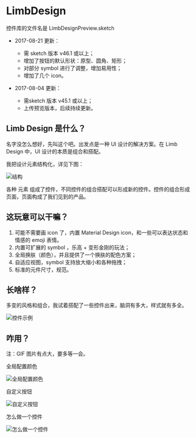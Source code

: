 # LimbDesign

控件库的文件名是 LimbDesignPreview.sketch

- 2017-08-21 更新：
    - 需 sketch 版本 v46.1 或以上；
    - 增加了按钮的默认形状：原型、圆角、矩形；
    - 对部分 symbol 进行了调整，增加易用性；
    - 增加了几个 icon。


- 2017-08-04 更新：
    - 需sketch 版本 v45.1 或以上；
    - 上传预览版本，后续持续更新。

## Limb Design 是什么？

名字没怎么想好，先叫这个吧。出发点是一种 UI 设计的解决方案。在 Limb Design 中，UI 设计的本质是组合和搭配。

我把设计元素结构化，详见下图：

![结构](https://github.com/wangye1989/LimbDesign/blob/master/pic/%E8%84%91%E5%9B%BE.png?raw=true)

各种 元素 组成了控件，不同控件的组合搭配可以形成新的控件。控件的组合形成页面，页面构成了我们见到的产品。

## 这玩意可以干嘛？
1. 可能不需要画 icon 了，内置 Material Design icon，和一些可以表达状态和情感的 emoji 表情。
2. 内置可扩展的 symbol ，乐高 + 变形金刚的玩法；
3. 全局换肤（颜色），并且提供了一个换肤的配色方案；
4. 自适应视图，symbol 支持放大缩小和各种拖拽；
5. 标准的元件尺寸，规范。

## 长啥样？

多变的风格和组合，我试着搭配了一些控件出来，脑洞有多大，样式就有多全。

![控件示例](https://github.com/wangye1989/LimbDesign/blob/master/pic/%E6%8E%A7%E4%BB%B6%E7%A4%BA%E4%BE%8B.png?raw=true)

## 咋用？
注：GIF 图片有点大，要多等一会。


全局配置颜色

![全局配置颜色](https://github.com/wangye1989/LimbDesign/blob/master/pic/1gif_%E5%85%A8%E5%B1%80%E9%85%8D%E7%BD%AE%E9%A2%9C%E8%89%B2.gif?raw=true)


自定义按钮

![自定义按钮](https://github.com/wangye1989/LimbDesign/blob/master/pic/2gif_%E5%BC%B9%E7%AA%97%E9%80%89%E6%8B%A9%E5%BD%A2%E7%8A%B6.gif?raw=true)


怎么做一个控件

![怎么做一个控件](https://github.com/wangye1989/LimbDesign/blob/master/pic/3gif_%E4%B8%8B%E6%8B%89%E5%BC%B9%E7%AA%97.gif?raw=true)